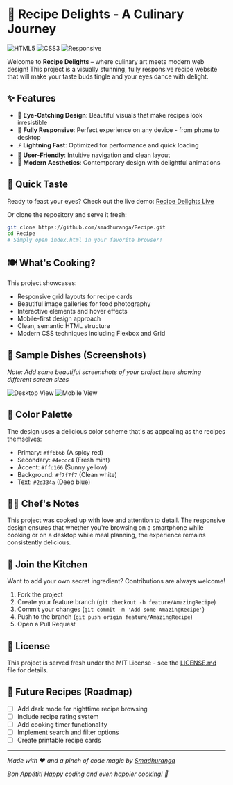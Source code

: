 # 🍳 Recipe Delights - A Culinary Journey

![HTML5](https://img.shields.io/badge/HTML5-E34F26?style=for-the-badge&logo=html5&logoColor=white)
![CSS3](https://img.shields.io/badge/CSS3-1572B6?style=for-the-badge&logo=css3&logoColor=white)
![Responsive](https://img.shields.io/badge/Responsive-Design-important?style=for-the-badge)

Welcome to **Recipe Delights** – where culinary art meets modern web design! This project is a visually stunning, fully responsive recipe website that will make your taste buds tingle and your eyes dance with delight.

## ✨ Features

- 🎨 **Eye-Catching Design**: Beautiful visuals that make recipes look irresistible
- 📱 **Fully Responsive**: Perfect experience on any device - from phone to desktop
- ⚡ **Lightning Fast**: Optimized for performance and quick loading
- 🎯 **User-Friendly**: Intuitive navigation and clean layout
- 🌈 **Modern Aesthetics**: Contemporary design with delightful animations

## 🚀 Quick Taste

Ready to feast your eyes? Check out the live demo: [Recipe Delights Live](https://smadhuranga.github.io/Recipe/)

Or clone the repository and serve it fresh:

```bash
git clone https://github.com/smadhuranga/Recipe.git
cd Recipe
# Simply open index.html in your favorite browser!
```

## 🍽️ What's Cooking?

This project showcases:
- Responsive grid layouts for recipe cards
- Beautiful image galleries for food photography
- Interactive elements and hover effects
- Mobile-first design approach
- Clean, semantic HTML structure
- Modern CSS techniques including Flexbox and Grid

## 📸 Sample Dishes (Screenshots)

*Note: Add some beautiful screenshots of your project here showing different screen sizes*

![Desktop View](https://via.placeholder.com/800x450?text=Desktop+View)
![Mobile View](https://via.placeholder.com/300x600?text=Mobile+View)

## 🎨 Color Palette

The design uses a delicious color scheme that's as appealing as the recipes themselves:

- Primary: `#ff6b6b` (A spicy red)
- Secondary: `#4ecdc4` (Fresh mint)
- Accent: `#ffd166` (Sunny yellow)
- Background: `#f7f7f7` (Clean white)
- Text: `#2d334a` (Deep blue)

## 👨‍🍳 Chef's Notes

This project was cooked up with love and attention to detail. The responsive design ensures that whether you're browsing on a smartphone while cooking or on a desktop while meal planning, the experience remains consistently delicious.

## 🤝 Join the Kitchen

Want to add your own secret ingredient? Contributions are always welcome!

1. Fork the project
2. Create your feature branch (`git checkout -b feature/AmazingRecipe`)
3. Commit your changes (`git commit -m 'Add some AmazingRecipe'`)
4. Push to the branch (`git push origin feature/AmazingRecipe`)
5. Open a Pull Request

## 📜 License

This project is served fresh under the MIT License - see the [LICENSE.md](LICENSE.md) file for details.

## 🎯 Future Recipes (Roadmap)

- [ ] Add dark mode for nighttime recipe browsing
- [ ] Include recipe rating system
- [ ] Add cooking timer functionality
- [ ] Implement search and filter options
- [ ] Create printable recipe cards

---

*Made with ❤️ and a pinch of code magic by [Smadhuranga](https://github.com/smadhuranga)*

*Bon Appétit! Happy coding and even happier cooking! 🍲*
